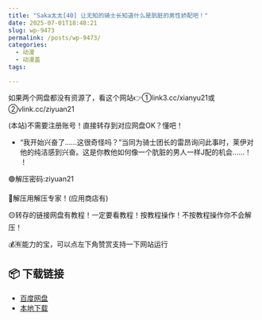 ```yaml
---
title: "Saka太太[40] 让无知的骑士长知道什么是肮脏的男性娇配吧！"
date: 2025-07-01T18:48:21
slug: wp-9473
permalink: /posts/wp-9473/
categories:
  - 动漫
  - 动漫盖
tags:

---
```


如果两个网盘都没有资源了，看这个网站👉①link3.cc/xianyu21或②vlink.cc/ziyuan21

(本站)不需要注册账号！直接转存到对应网盘OK？懂吧！

*   “我开始兴奋了……这很奇怪吗？”当同为骑士团长的雷昂询问此事时，莱伊对他的纯洁感到兴奋。这是你教他如何像一个肮脏的男人一样J配的机会……！ ！

🟢解压密码:ziyuan21

🔵解压用解压专家！(应用商店有)

🟡转存的链接网盘有教程！一定要看教程！按教程操作！不按教程操作你不会解压！

💰🈶能力的宝，可以点左下角赞赏支持一下网站运行

## 📦 下载链接
- [百度网盘](https://blziyuan21.com/pay-download/9473?key=887128089b&down_id=0)
- [本地下载](https://blziyuan21.com/pay-download/9473?key=887128089b&down_id=1)


